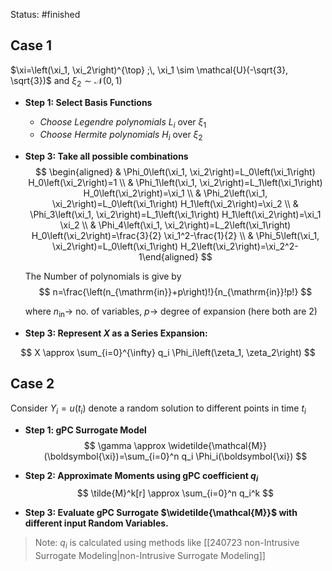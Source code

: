 Status: #finished 
## Case 1 
$\xi=\left(\xi_1, \xi_2\right)^{\top} ;\, \xi_1 \sim \mathcal{U}(-\sqrt{3}, \sqrt{3})$ and $\xi_2 \sim \mathcal{N}(0,1)$
- **Step 1: Select Basis Functions**
	- *Choose Legendre polynomials* $L_i$ over $\xi_1$
	- *Choose Hermite polynomials* $H_i$ over $\xi_2$
- **Step 3: Take all possible combinations**
$$
\begin{aligned}
& \Phi_0\left(\xi_1, \xi_2\right)=L_0\left(\xi_1\right) H_0\left(\xi_2\right)=1 \\
& \Phi_1\left(\xi_1, \xi_2\right)=L_1\left(\xi_1\right) H_0\left(\xi_2\right)=\xi_1 \\
& \Phi_2\left(\xi_1, \xi_2\right)=L_0\left(\xi_1\right) H_1\left(\xi_2\right)=\xi_2 \\
& \Phi_3\left(\xi_1, \xi_2\right)=L_1\left(\xi_1\right) H_1\left(\xi_2\right)=\xi_1 \xi_2 \\
& \Phi_4\left(\xi_1, \xi_2\right)=L_2\left(\xi_1\right) H_0\left(\xi_2\right)=\frac{3}{2} \xi_1^2-\frac{1}{2} \\
& \Phi_5\left(\xi_1, \xi_2\right)=L_0\left(\xi_1\right) H_2\left(\xi_2\right)=\xi_2^2-1\end{aligned}
$$

	The Number of polynomials is give by
$$
n=\frac{\left(n_{\mathrm{in}}+p\right)!}{n_{\mathrm{in}}!p!}
$$

	where $n_\text{in}\rightarrow$ no. of variables, $p\rightarrow$ degree of expansion (here both are $2$)
- **Step 3: Represent $X$ as a Series Expansion:**

$$
X \approx \sum_{i=0}^{\infty} q_i \Phi_i\left(\zeta_1, \zeta_2\right)
$$

## Case 2 
Consider $Y_i=u(t_i)$ denote a random solution to different points in time $t_i$ 
- **Step 1: gPC Surrogate Model**   
$$
\gamma \approx \widetilde{\mathcal{M}}(\boldsymbol{\xi})=\sum_{i=0}^n q_i \Phi_i(\boldsymbol{\xi})
$$

- **Step 2: Approximate Moments using gPC coefficient $q_i$**
$$
\tilde{M}^k[r] \approx \sum_{i=0}^n q_i^k
$$

- **Step 3: Evaluate gPC Surrogate $\widetilde{\mathcal{M}}$ with different input Random Variables.**

> Note:  $q_i$ is calculated using methods like [[240723 non-Intrusive Surrogate Modeling|non-Intrusive Surrogate Modeling]]


